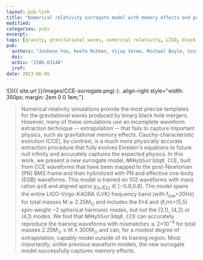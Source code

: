 ```yaml
---
layout: pub-link
title: "Numerical relativity surrogate model with memory effects and post-Newtonian hybridization"
modified:
categories: pubs
excerpt:
tags: [gravity, gravitational waves, numerical relativity, LIGO, black holes]
pub:
  authors: "Jooheon Yoo, Keefe Mitman, Vijay Varma, Michael Boyle, Scott E. Field, Nils Deppe, François Hébert, Lawrence E. Kidder, Jordan Moxon, Harald P. Pfeiffer, Mark A. Scheel, Leo C. Stein, Saul A. Teukolsky, William Throwe, Nils L. Vu"
  doi:
  arXiv: "2306.03148"
  jref:
date: 2023-06-05
---
```


![]({{ site.url }}/images/CCE-surrogate.png)
{: .align-right style="width: 350px; margin: 2em 0 0 1em;"}
> Numerical relativity simulations provide the most precise templates
> for the gravitational waves produced by binary black hole
> mergers. However, many of these simulations use an incomplete
> waveform extraction technique -- extrapolation -- that fails to
> capture important physics, such as gravitational memory
> effects. Cauchy-characteristic evolution (CCE), by contrast, is a
> much more physically accurate extraction procedure that fully
> evolves Einstein's equations to future null infinity and accurately
> captures the expected physics. In this work, we present a new
> surrogate model, <tt>NRHybSur3dq8_CCE</tt>, built from CCE waveforms
> that have been mapped to the post-Newtonian (PN) BMS frame and then
> hybridized with PN and effective one-body (EOB) waveforms. This
> model is trained on 102 waveforms with mass ratios q≤8 and aligned
> spins χ<sub>1z</sub>,χ<sub>2z</sub> ∈ [−0.8,0.8]. The model spans
> the entire LIGO-Virgo-KAGRA (LVK) frequency band (with
> f<sub>low</sub>=20Hz) for total masses M ≳ 2.25M<sub>⊙</sub> and
> includes the ℓ≤4 and (ℓ,m)=(5,5) spin-weight −2 spherical harmonic
> modes, but not the (3,1), (4,2) or (4,1) modes. We find that
> <tt>NRHybSur3dq8_CCE</tt> can accurately reproduce the training
> waveforms with mismatches ≲ 2×10<sup>−4</sup> for total masses
> 2.25M<sub>⊙</sub> ≤ M ≤ 300M<sub>⊙</sub> and can, for a modest
> degree of extrapolation, capably model outside of its training
> region. Most importantly, unlike previous waveform models, the new
> surrogate model successfully captures memory effects.
